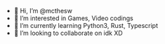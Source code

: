 - 👋 Hi, I’m @mcthesw
- 👀 I’m interested in Games, Video codings
- 🌱 I’m currently learning Python3, Rust, Typescript
- 💞️ I’m looking to collaborate on idk XD

<!---
mcthesw/mcthesw is a ✨ special ✨ repository because its `README.md` (this file) appears on your GitHub profile.
You can click the Preview link to take a look at your changes.
--->
